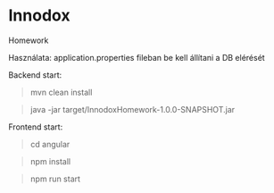 # Innodox
Homework

Használata:
application.properties fileban be kell állítani a DB elérését

Backend start:
> mvn clean install


> java -jar target/InnodoxHomework-1.0.0-SNAPSHOT.jar

Frontend start:
> cd angular

> npm install

> npm run start